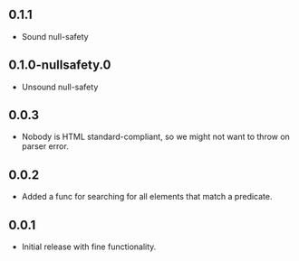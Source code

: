 ## 0.1.1

* Sound null-safety

## 0.1.0-nullsafety.0

* Unsound null-safety

## 0.0.3

* Nobody is HTML standard-compliant, so we might not want to throw on parser error.

## 0.0.2

* Added a func for searching for all elements that match a predicate.

## 0.0.1

* Initial release with fine functionality.
